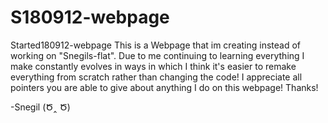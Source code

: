 # S180912-webpage
Started180912-webpage
This is a Webpage that im creating instead of working on "Snegils-flat".
Due to me continuing to learning everything I make constantly evolves in ways in which I think it's easier to remake everything from scratch rather than changing the code!
I appreciate all pointers you are able to give about anything I do on this webpage! Thanks!

-Snegil  (Ծ‸ Ծ)
